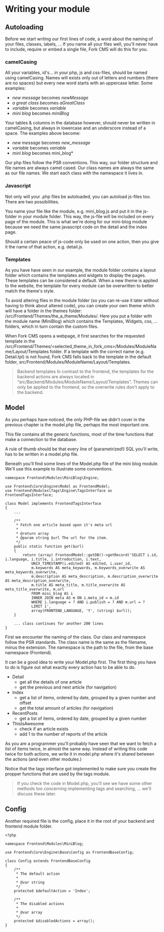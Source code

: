 # Writing your module

## Autoloading

Before we start writing our first lines of code, a word about the naming of your files, classes, labels, ... If you name all your files well, you'll never have to include, require or embed a single file, Fork CMS will do this for you.

### camelCasing

All your variables, id's... in your php, js and css-files, should be named using camelCasing. Names will exists only out of letters and numbers (there are no spaces) but every new word starts with an uppercase letter. Some examples:

* *new message* becomes *newMessage*
* *a great class* becomes *aGreatClass*
* *variable* becomes *variable*
* *mini blog* becomes *miniBlog*

Your tables & columns in the database however, should never be written in camelCasing, but always in lowercase and an underscore instead of a space. The examples above become:

* *new message* becomes *new_message*
* *variable* becomes *variable*
* *mini blog* becomes mini_blog*

Our php files follow the PSR conventions. This way, our folder structure and file names are always camel cased. Our class names are always the same as our file names. We start each class with the namespace it lives in.

### Javascript

Not only will your .php files be autoloaded, you can autoload js-files too. There are two possibilities.

You name your file like the module, e.g. mini_blog.js and put it in the js-folder in your module folder. This way, the js-file will be included on every page of the module. This is what we're doing for our mini-blog module because we need the same javascript code on the detail and the index page.

Should a certain peace of js-code only be used on one action, then you give it the name of that action, e.g. detail.js.

### Templates

As you have have seen in our example, the module folder contains a layout folder which contains the templates and widgets to display the pages. These templates can be considered a default. When a new theme is applied to the website, the template for every module can be overwritten to better match the theme's style.

To avoid altering files in the module folder (so you can re-use it later without having to think about altered code), you can create your own theme which will have a folder in the themes folder: /src/Frontend/Themes/the_a_theme/Modules/. Here you put a folder with the module name (MiniBlog) which contains the Templates, Widgets, css, ... folders, which in turn contain the custom files.

When Fork CMS opens a webpage, it first searches for the requested template in the /src/Frontend/Themes/<selected_theme_in_fork_cms>/Modules/ModuleName/Layout/Templates folder. If a template with the correct name (e.g. Detail.tpl) is not found, Fork CMS falls back to the template in the default folder, src/Frontend/Modules/ModuleName/Layout/Templates.

> Backend templates
> In contrast to the frontend, the templates for the backend actions are always located in “src/Backend/Modules/ModuleName/Layout/Templates”. Themes can only be applied to the frontend, so the overwrite rules don't apply to the backend.

## Model

As you perhaps have noticed, the only PHP-file we didn't cover in the previous chapter is the model.php file, perhaps the most important one.

This file contains all the generic functions, most of the time functions that make a connection to the database.

A rule of thumb should be that every line of (parametrized!) SQL you'll write, has to be written in a model.php file.

Beneath you'll find some lines of the Model.php file of the mini blog module. We'll use this example to illustrate some conventions.

```
namespace Frontend\Modules\MiniBlog\Engine;

use Frontend\Core\Engine\Model as FrontendModel;
use Frontend\Modules\Tags\Engine\TagsInterface as FrontendTagsInterface;

class Model implements FrontendTagsInterface
{
    ...

    /**
     * Fetch one article based upon it's meta url
     *
     * @return array
     * @param string $url The url for the item.
     */
    public static function get($url)
    {
        return (array) FrontendModel::getDB()->getRecord('SELECT i.id, i.language, i.title, i.introduction, i.text,
            UNIX_TIMESTAMP(i.edited) AS edited, i.user_id,
            m.keywords AS meta_keywords, m.keywords_overwrite AS meta_keywords_overwrite,
            m.description AS meta_description, m.description_overwrite AS meta_description_overwrite,
            m.title AS meta_title, m.title_overwrite AS meta_title_overwrite, m.url
            FROM mini_blog AS i
            INNER JOIN meta AS m ON i.meta_id = m.id
            WHERE i.language = ? AND i.publish = ? AND m.url = ?
            LIMIT 1',
            array(FRONTEND_LANGUAGE, 'Y', (string) $url));
    }

    ... class continues for another 200 lines
}
```

First we encounter the naming of the class. Our class and namespace follow the PSR standards. The class name is the same as the filename, minus the extension. The namespace is the path to the file, from the base namespace (Frontend).

It can be a good idea to write your Model.php first. The first thing you have to do is figure out what exactly every action has to be able to do.

* Detail
	* get all the details of one article
	* get the previous and next article (for navigation)
* Index
	* get a list of items, ordered by date, grouped by a given number and offset
	* get the total amount of articles (for navigation)
* RecentPosts
	* get a list of items, ordered by date, grouped by a given number
* ThisIsAwesome
	* check if an article exists
	* add 1 to the number of reports of the article

As you are a programmer you'll probably have seen that we want to fetch a list of items twice, in almost the same way. Instead of writing this code twice for both actions, we write it in model.php where it's shared between the actions (and even other modules.)

Notice that the tags interface got implemented to make sure you create the propper functions that are used by the tags module.

> If you check the code in Model.php, you'll see we have some other methods too concerning implementing tags and searching, ... we'll discuss these later.

## Config

Another required file is the config, place it in the root of your backend and frontend module folder.

```
<?php

namespace Frontend\Modules\MiniBlog;

use Frontend\Core\Engine\Base\Config as FrontendBaseConfig;

class Config extends FrontendBaseConfig
{
	/**
	 * The default action
	 *
	 * @var	string
	 */
	protected $defaultAction = 'Index';

	/**
	 * The disabled actions
	 *
	 * @var	array
	 */
	protected $disabledActions = array();
}
```
